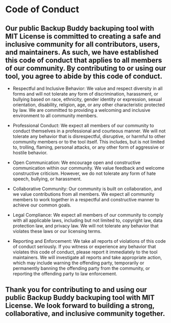 # Code of Conduct

## Our public Backup Buddy backuping tool with MIT License is committed to creating a safe and inclusive community for all contributors, users, and maintainers. As such, we have established this code of conduct that applies to all members of our community. By contributing to or using our tool, you agree to abide by this code of conduct.

- Respectful and Inclusive Behavior: We value and respect diversity in all forms and will not tolerate any form of discrimination, harassment, or bullying based on race, ethnicity, gender identity or expression, sexual orientation, disability, religion, age, or any other characteristic protected by law. We are committed to providing a welcoming and inclusive environment to all community members.

- Professional Conduct: We expect all members of our community to conduct themselves in a professional and courteous manner. We will not tolerate any behavior that is disrespectful, disruptive, or harmful to other community members or to the tool itself. This includes, but is not limited to, trolling, flaming, personal attacks, or any other form of aggressive or hostile behavior.

- Open Communication: We encourage open and constructive communication within our community. We value feedback and welcome constructive criticism. However, we do not tolerate any form of hate speech, bullying, or harassment.

- Collaborative Community: Our community is built on collaboration, and we value contributions from all members. We expect all community members to work together in a respectful and constructive manner to achieve our common goals.

- Legal Compliance: We expect all members of our community to comply with all applicable laws, including but not limited to, copyright law, data protection law, and privacy law. We will not tolerate any behavior that violates these laws or our licensing terms.

- Reporting and Enforcement: We take all reports of violations of this code of conduct seriously. If you witness or experience any behavior that violates this code of conduct, please report it immediately to the tool maintainers. We will investigate all reports and take appropriate action, which may include warning the offending party, temporarily or permanently banning the offending party from the community, or reporting the offending party to law enforcement.

## Thank you for contributing to and using our public Backup Buddy backuping tool with MIT License. We look forward to building a strong, collaborative, and inclusive community together.